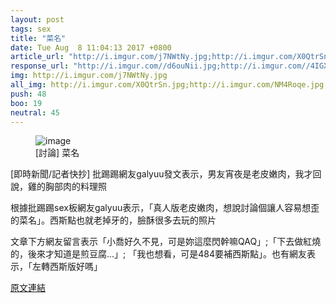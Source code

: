 ```yaml
---
layout: post
tags: sex
title: "菜名"
date: Tue Aug  8 11:04:13 2017 +0800
article_url: "http://i.imgur.com/j7NWtNy.jpg;http://i.imgur.com/X0QtrSn.jpg;http://i.imgur.com/NM4Roqe.jpg;http://i.imgur.com/SDEgJfA.jpg;http://i.imgur.com/reJWe5n.jpg;http://i.imgur.com"
response_url: "http://i.imgur.com//d6ouNii.jpg;http://i.imgur.com//4IGXwsu.jpg;http://i.imgur.com//EAxc09y.jpg;http://i.imgur.com//0lxSyNd.jpg;http://i.imgur.com//ZZglIJz.jpg"
img: http://i.imgur.com/j7NWtNy.jpg
all_img: http://i.imgur.com/X0QtrSn.jpg;http://i.imgur.com/NM4Roqe.jpg;http://i.imgur.com/SDEgJfA.jpg;http://i.imgur.com/reJWe5n.jpg;http://s.imgur.com/images/logo-1200-630.jpg?2
push: 48
boo: 19
neutral: 45
---
```


<figure>
<img src="http://i.imgur.com/j7NWtNy.jpg" alt="image">
<figcaption>
[討論] 菜名
</figcaption>
</figure>



[即時新聞/記者快抄] 批踢踢網友galyuu發文表示，男友宵夜是老皮嫩肉，我才回說，雞的胸部肉的料理照

根據批踢踢sex板網友galyuu表示，「真人版老皮嫩肉，想說討論個讓人容易想歪的菜名」。西斯點也就老掉牙的，臉酥很多去玩的照片

文章下方網友留言表示「小喬好久不見，可是妳這麼閃幹嘛QAQ」;「下去做紅燒的，後來才知道是煎豆腐...」; 「我也想看，可是484要補西斯點」。也有網友表示，「左轉西斯版好嗎」

<a href = "https://www.ptt.cc/bbs/sex/M.1502161456.A.BB7.html">原文連結</a>

